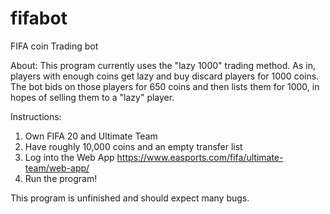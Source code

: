 # fifabot
FIFA coin Trading bot

About: This program currently uses the "lazy 1000" trading method. As in, players with enough coins get lazy and buy discard players for
1000 coins. The bot bids on those players for 650 coins and then lists them for 1000, in hopes of selling them to a "lazy" player.

Instructions: 
1. Own FIFA 20 and Ultimate Team
2. Have roughly 10,000 coins and an empty transfer list
3. Log into the Web App https://www.easports.com/fifa/ultimate-team/web-app/
4. Run the program!

This program is unfinished and should expect many bugs.
